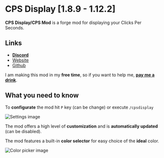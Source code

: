# CPS Display [1.8.9 - 1.12.2]

**CPS Display/CPS Mod** is a forge mod for displaying your Clicks Per Seconds.

## Links
- [**Discord**](https://discord.gg/d7S4fyRUZR)
- [Website](https://cpsdisplay.github.io)
- [Github](https://github.com/CPSDisplay/cpsdisplay)

I am making this mod in my **free time**, so if you want to help me, [**pay me a drink**](https://www.paypal.com/donate/?hosted_button_id=ZZ2T95G9H72YE).

## What you need to know

To **configurate** the mod hit `P` key (can be change) or execute `/cpsdisplay`

![Settings image](https://cpsdisplay.github.io/assets/images/mod/settings.png)

The mod offers a high level of **customization** and is **automatically updated** (can be disabled).

The mod features a built-in **color selector** for easy choice of the **ideal** color.

![Color picker image](https://cpsdisplay.github.io/assets/images/mod/colorpicker.png)